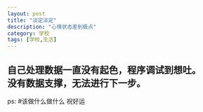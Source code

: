 ```yaml
---
layout: post
title: "淡定淡定"
description: "心情状态差到极点"
category: 学校
tags: [学校,生活]
---
```


自己处理数据一直没有起色，程序调试到想吐。<br/>
没有数据支撑，无法进行下一步。<br/>
------
ps:
    #该做什么做什么
        祝好运
